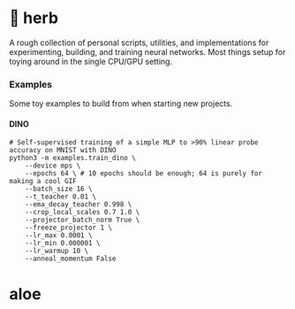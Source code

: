 # :herb: herb

A rough collection of personal scripts, utilities, and implementations for experimenting, building, and training neural networks. Most things setup for toying around in the single CPU/GPU setting.

### Examples

Some toy examples to build from when starting new projects.

#### DINO

```python3
# Self-supervised training of a simple MLP to >90% linear probe accuracy on MNIST with DINO
python3 -m examples.train_dino \
    --device mps \
    --epochs 64 \ # 10 epochs should be enough; 64 is purely for making a cool GIF
    --batch_size 16 \
    --t_teacher 0.01 \
    --ema_decay_teacher 0.998 \
    --crop_local_scales 0.7 1.0 \
    --projector_batch_norm True \
    --freeze_projector 1 \
    --lr_max 0.0001 \
    --lr_min 0.000001 \
    --lr_warmup 10 \
    --anneal_momentum False
```
# aloe
